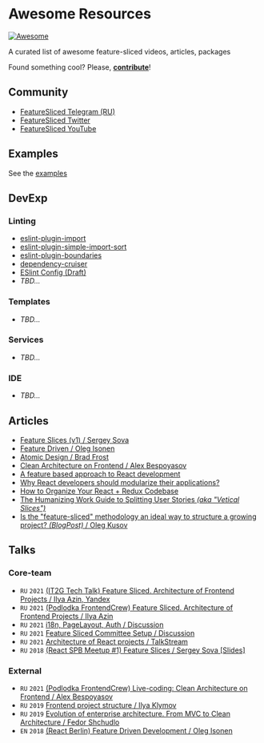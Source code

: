# Awesome Resources

[![Awesome](https://awesome.re/badge.svg)](https://awesome.re)

A curated list of awesome feature-sliced videos, articles, packages

Found something cool? Please, **[contribute](https://github.com/feature-sliced/awesome/pulls)**!

## Community

- [FeatureSliced Telegram (RU)](https://t.me/feature_sliced)
- [FeatureSliced Twitter](https://twitter.com/feature_sliced)
- [FeatureSliced YouTube](https://www.youtube.com/channel/UCkng_PHLatpDKPOIKfI731A)

## Examples

See the [examples](https://feature-sliced.design/examples)

## DevExp

### Linting

- [eslint-plugin-import](https://github.com/benmosher/eslint-plugin-import)
- [eslint-plugin-simple-import-sort](https://github.com/lydell/eslint-plugin-simple-import-sort)
- [eslint-plugin-boundaries](https://github.com/javierbrea/eslint-plugin-boundaries)
- [dependency-cruiser](https://github.com/sverweij/dependency-cruiser)
- [ESlint Config (Draft)](https://gist.github.com/azinit/4cb940a1d4a3e05ef47e15aa18a9ecc5)
- *TBD...*

### Templates

- *TBD...*

### Services

- *TBD...*

### IDE

- *TBD...*

## Articles

- [Feature Slices (v1) / Sergey Sova](https://featureslices.dev/)
- [Feature Driven / Oleg Isonen](https://github.com/feature-sliced/documentation/tree/rc/feature-driven)
- [Atomic Design / Brad Frost](https://atomicdesign.bradfrost.com/table-of-contents/)
- [Clean Architecture on Frontend / Alex Bespoyasov](https://dev.to/bespoyasov/clean-architecture-on-frontend-4311)
- [A feature based approach to React development](https://ryanlanciaux.com/blog/2017/08/20/a-feature-based-approach-to-react-development/)
- [Why React developers should modularize their applications?](https://alexmngn.medium.com/why-react-developers-should-modularize-their-applications-d26d381854c1)
- [How to Organize Your React + Redux Codebase](https://www.pluralsight.com/guides/how-to-organize-your-react-+-redux-codebase)
- [The Humanizing Work Guide to Splitting User Stories *(aka "Vetical Slices")*](https://www.humanizingwork.com/the-humanizing-work-guide-to-splitting-user-stories/)
- [Is the "feature-sliced" methodology an ideal way to structure a growing project? *(BlogPost)* / Oleg Kusov](https://okusov.ru/metodologiya-feature-sliced-idealnyj-sposob-strukturirovat-rastushij-proekt)

## Talks

### Core-team

- `RU` `2021` [(IT2G Tech Talk) Feature Sliced. Architecture of Frontend Projects / Ilya Azin, Yandex](https://youtu.be/TFA6zRO_Cl0)
- `RU` `2021` [(Podlodka FrontendCrew) Feature Sliced. Architecture of Frontend Projects / Ilya Azin](https://youtu.be/SnzPAr_FJ7w)
- `RU` `2021` [i18n, PageLayout, Auth / Discussion](https://youtu.be/b_nBvHWqxP8)
- `RU` `2021` [Feature Sliced Committee Setup / Discussion](https://youtu.be/RQBslp8dngA)
- `RU` `2021` [Architecture of React projects / TalkStream](https://youtu.be/h1YY7r9Uov8)
- `RU` `2018` [(React SPB Meetup #1) Feature Slices / Sergey Sova [Slides]](https://t.me/feature_slices)

### External

- `RU` `2021` [(Podlodka FrontendCrew) Live-coding: Clean Architecture on Frontend / Alex Bespoyasov](https://youtu.be/h4WQRqNjmX0)
- `RU` `2019` [Frontend project structure / Ilya Klymov](https://youtu.be/Sp8V-5k2ZaM)
- `RU` `2019` [Evolution of enterprise architecture. From MVC to Clean Architecture / Fedor Shchudlo](https://youtu.be/WXelYPjwmk0)
- `EN` `2018` [(React Berlin) Feature Driven Development / Oleg Isonen](https://youtu.be/BWAeYuWFHhs)
